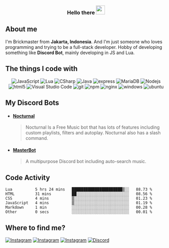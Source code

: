 <h3 align="center">
  Hello there
  <img src="https://media.giphy.com/media/hvRJCLFzcasrR4ia7z/giphy.gif" width="28">
</h3>

## About me

<p>
 I'm Brickmaster from <b>Jakarta, Indonesia</b>. And I'm just someone who loves programming and trying to be a full-stack developer. Hobby of developing something like <b>Discord Bot</b>, mainly developing in JS and Lua.
</p>

<!-- <p align="center"> 
  Visitor count<br>
  <img src="https://profile-counter.glitch.me/Brickmasterr/count.svg" />
</p> -->

<!-- <h4>Things I code with</h4> -->
## The things I code with
<p align="center">
  <img alt="JavaScript" src="https://img.shields.io/badge/javascript-%23323330.svg?style=for-the-badge&logo=javascript&logoColor=%23F7DF1E" />
  <img alt="Lua" src="https://img.shields.io/badge/lua-%232C2D72.svg?style=for-the-badge&logo=lua&logoColor=white" />
  <img alt="CSharp" src="https://img.shields.io/badge/c%23-%23239120.svg?style=for-the-badge&logo=c-sharp&logoColor=white" />
  <img alt="Java" src="https://img.shields.io/badge/java-%23ED8B00.svg?style=for-the-badge&logo=java&logoColor=white" />  
  <img alt="express" src="https://img.shields.io/badge/express.js-%23404d59.svg?style=for-the-badge&logo=express&logoColor=%2361DAFB" />
  <img alt="MariaDB" src="https://img.shields.io/badge/-MariaDB-003545?style=for-the-badge&logo=mariadb&logoColor=white" />
  <img alt="Nodejs" src="https://img.shields.io/badge/node.js-6DA55F?style=for-the-badge&logo=node.js&logoColor=white" />
  <img alt="html5" src="https://img.shields.io/badge/-HTML5-E34F26?style=for-the-badge&logo=html5&logoColor=white" />
  <img alt="Visual Studio Code" src="https://img.shields.io/badge/Visual%20Studio%20Code-0078d7.svg?style=for-the-badge&logo=visual-studio-code&logoColor=white" />
  <img alt="git" src="https://img.shields.io/badge/-Git-F05032?style=for-the-badge&logo=git&logoColor=white" />
  <img alt="npm" src="https://img.shields.io/badge/NPM-%23000000.svg?style=for-the-badge&logo=npm&logoColor=white" />
  <img alt="nginx" src="https://img.shields.io/badge/nginx-%23009639.svg?style=for-the-badge&logo=nginx&logoColor=white" />
  <img alt="windows" src="https://img.shields.io/badge/Windows-0078D6?style=for-the-badge&logo=windows&logoColor=white" />
  <img alt="ubuntu" src="https://img.shields.io/badge/Ubuntu-E95420?style=for-the-badge&logo=ubuntu&logoColor=white" />
</p>

## My Discord Bots

  * #### [Nocturnal](https://discord.com/api/oauth2/authorize?client_id=531091404584124416&permissions=275011431873&scope=bot%20applications.commands "Invite Nocturnal")
    
      > 
      > Nocturnal Is a Free Music bot that has lots of features including custom playlists, filters and autoplay. Nocturnal also has a slash command.

  * #### [MasterBot](https://discord.com/api/oauth2/authorize?client_id=547036964520591360&permissions=275011431873&scope=bot%20applications.commands "Invite MasterBot")
    
      > 
      > A multipurpose Discord bot including auto-search music.

## Code Activity

<!--START_SECTION:waka-->

```text
Lua          5 hrs 24 mins   ██████████████████████▒░░   88.73 %
HTML         31 mins         ██░░░░░░░░░░░░░░░░░░░░░░░   08.56 %
CSS          4 mins          ▒░░░░░░░░░░░░░░░░░░░░░░░░   01.23 %
JavaScript   4 mins          ▒░░░░░░░░░░░░░░░░░░░░░░░░   01.19 %
Markdown     1 min           ░░░░░░░░░░░░░░░░░░░░░░░░░   00.28 %
Other        0 secs          ░░░░░░░░░░░░░░░░░░░░░░░░░   00.01 %
```

<!--END_SECTION:waka-->

<!-- <h4>Where to find me?</h4> -->
## Where to find me?
<p>
<a href="https://www.buymeacoffee.com/isdwk" target="_blank"><img alt="Instagram" src="https://img.shields.io/badge/Buy%20Me%20a%20Coffee-ffdd00?style=for-the-badge&logo=buy-me-a-coffee&logoColor=black" /></a>
<a href="https://ko-fi.com/R5R3CL07C" target="_blank"><img alt="Instagram" src="https://img.shields.io/badge/Ko--fi-F16061?style=for-the-badge&logo=ko-fi&logoColor=white" /></a>
<a href="https://www.instagram.com/isdwk/" target="_blank"><img alt="Instagram" src="https://img.shields.io/badge/-instagram-E4405F?style=for-the-badge&logo=instagram&logoColor=white" /></a>
<a href="https://discord.gg/BAEYJhB" target="_blank"><img alt="Discord" src="https://img.shields.io/badge/-Discord-7289DA?style=for-the-badge&logo=discord&logoColor=white" /></a>
</p>

<!-- - 👋 Hi, I’m @Brickmasterr
- 👀 I’m interested in JavaScript
- 🌱 I’m currently learning Lua, MySQL
- 💞️ I’m looking to collaborate on ...
- 📫 How to reach me DM On  -->

<!---
Brickmasterr/Brickmasterr is a ✨ special ✨ repository because its `README.md` (this file) appears on your GitHub profile.
You can click the Preview link to take a look at your changes.
--->
